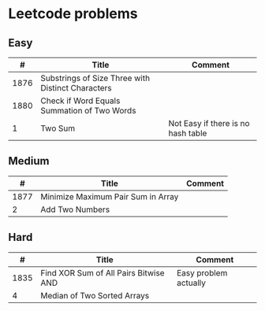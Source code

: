 # Leetcode problems

## Easy
|  #  | Title | Comment |
| --- | ----- | ------- |
| 1876| Substrings of Size Three with Distinct Characters||
| 1880| Check if Word Equals Summation of Two Words||
|    1| Two Sum | Not Easy if there is no hash table|

## Medium
|  #  | Title | Comment |
| --- | ----- | ------- |
| 1877| Minimize Maximum Pair Sum in Array||
|    2| Add Two Numbers||

## Hard
|  #  | Title | Comment |
| --- | ----- | ------- |
| 1835| Find XOR Sum of All Pairs Bitwise AND | Easy problem actually |
|    4| Median of Two Sorted Arrays||
